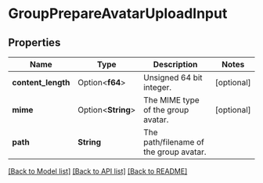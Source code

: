 # GroupPrepareAvatarUploadInput

## Properties

Name | Type | Description | Notes
------------ | ------------- | ------------- | -------------
**content_length** | Option<**f64**> | Unsigned 64 bit integer. | [optional]
**mime** | Option<**String**> | The MIME type of the group avatar. | [optional]
**path** | **String** | The path/filename of the group avatar. | 

[[Back to Model list]](../README.md#documentation-for-models) [[Back to API list]](../README.md#documentation-for-api-endpoints) [[Back to README]](../README.md)


